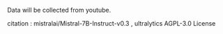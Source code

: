 Data will be collected from youtube. 


citation : mistralai/Mistral-7B-Instruct-v0.3 , ultralytics AGPL-3.0 License
